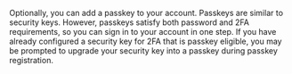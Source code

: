 Optionally, you can add a passkey to your account. Passkeys are similar to security keys. However, passkeys satisfy both password and 2FA requirements, so you can sign in to your account in one step. If you have already configured a security key for 2FA that is passkey eligible, you may be prompted to upgrade your security key into a passkey during passkey registration.